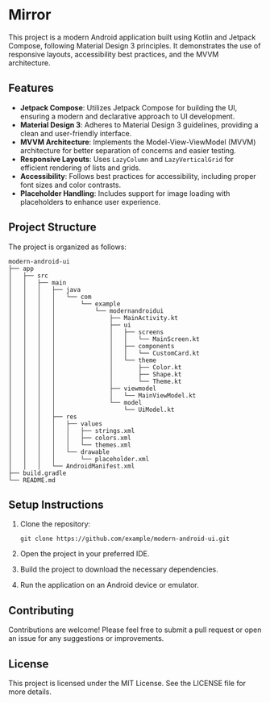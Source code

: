 # Mirror

This project is a modern Android application built using Kotlin and Jetpack Compose, following Material Design 3 principles. It demonstrates the use of responsive layouts, accessibility best practices, and the MVVM architecture.

## Features

- **Jetpack Compose**: Utilizes Jetpack Compose for building the UI, ensuring a modern and declarative approach to UI development.
- **Material Design 3**: Adheres to Material Design 3 guidelines, providing a clean and user-friendly interface.
- **MVVM Architecture**: Implements the Model-View-ViewModel (MVVM) architecture for better separation of concerns and easier testing.
- **Responsive Layouts**: Uses `LazyColumn` and `LazyVerticalGrid` for efficient rendering of lists and grids.
- **Accessibility**: Follows best practices for accessibility, including proper font sizes and color contrasts.
- **Placeholder Handling**: Includes support for image loading with placeholders to enhance user experience.

## Project Structure

The project is organized as follows:

```
modern-android-ui
├── app
│   ├── src
│   │   ├── main
│   │   │   ├── java
│   │   │   │   └── com
│   │   │   │       └── example
│   │   │   │           └── modernandroidui
│   │   │   │               ├── MainActivity.kt
│   │   │   │               ├── ui
│   │   │   │               │   ├── screens
│   │   │   │               │   │   └── MainScreen.kt
│   │   │   │               │   ├── components
│   │   │   │               │   │   └── CustomCard.kt
│   │   │   │               │   └── theme
│   │   │   │               │       ├── Color.kt
│   │   │   │               │       ├── Shape.kt
│   │   │   │               │       └── Theme.kt
│   │   │   │               ├── viewmodel
│   │   │   │               │   └── MainViewModel.kt
│   │   │   │               └── model
│   │   │   │                   └── UiModel.kt
│   │   │   ├── res
│   │   │   │   ├── values
│   │   │   │   │   ├── strings.xml
│   │   │   │   │   ├── colors.xml
│   │   │   │   │   └── themes.xml
│   │   │   │   └── drawable
│   │   │   │       └── placeholder.xml
│   │   │   └── AndroidManifest.xml
├── build.gradle
└── README.md
```

## Setup Instructions

1. Clone the repository:
   ```
   git clone https://github.com/example/modern-android-ui.git
   ```

2. Open the project in your preferred IDE.

3. Build the project to download the necessary dependencies.

4. Run the application on an Android device or emulator.

## Contributing

Contributions are welcome! Please feel free to submit a pull request or open an issue for any suggestions or improvements.

## License

This project is licensed under the MIT License. See the LICENSE file for more details.